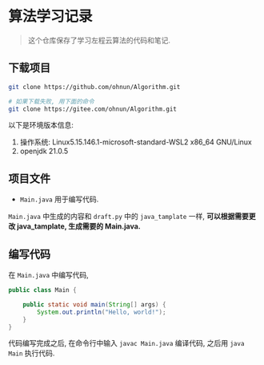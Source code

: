 # 算法学习记录

> 这个仓库保存了学习左程云算法的代码和笔记. 

## 下载项目

```bash
git clone https://github.com/ohnun/Algorithm.git

# 如果下载失败, 用下面的命令
git clone https://gitee.com/ohnun/Algorithm.git
```

以下是环境版本信息: 

1. 操作系统: Linux5.15.146.1-microsoft-standard-WSL2 x86_64 GNU/Linux
2. openjdk 21.0.5

## 项目文件

- `Main.java` 用于编写代码. 

`Main.java` 中生成的内容和 `draft.py` 中的 `java_tamplate` 一样, 
**可以根据需要更改 java_tamplate, 生成需要的 Main.java.** 

## 编写代码

在 `Main.java` 中编写代码, 

```java
public class Main {

    public static void main(String[] args) {
        System.out.println("Hello, world!");
    }
}
```

代码编写完成之后, 在命令行中输入 `javac Main.java` 编译代码, 之后用 `java Main` 执行代码. 
